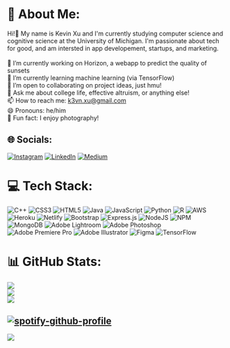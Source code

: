 # 💫 About Me:
Hi!👋 My name is Kevin Xu and I'm currently studying computer science and cognitive science at the University of Michigan. I'm passionate about tech for good, and am intersted in app developement, startups, and marketing.<br><br>🔭 I’m currently working on Horizon, a webapp to predict the quality of sunsets<br>🌱 I’m currently learning machine learning (via TensorFlow)<br>🤝 I’m open to collaborating on project ideas, just hmu!<br>💬 Ask me about college life, effective altruism, or anything else!<br>📫 How to reach me: k3vn.xu@gmail.com<br>😄 Pronouns: he/him<br>📸 Fun fact: I enjoy photography!


## 🌐 Socials:
[![Instagram](https://img.shields.io/badge/Instagram-%23E4405F.svg?logo=Instagram&logoColor=white)](https://instagram.com/kvnshu) [![LinkedIn](https://img.shields.io/badge/LinkedIn-%230077B5.svg?logo=linkedin&logoColor=white)](https://linkedin.com/in/k3vx21) [![Medium](https://img.shields.io/badge/Medium-12100E?logo=medium&logoColor=white)](https://medium.com/@k3vn.xu) 

# 💻 Tech Stack:
![C++](https://img.shields.io/badge/c++-%2300599C.svg?style=for-the-badge&logo=c%2B%2B&logoColor=white) ![CSS3](https://img.shields.io/badge/css3-%231572B6.svg?style=for-the-badge&logo=css3&logoColor=white) ![HTML5](https://img.shields.io/badge/html5-%23E34F26.svg?style=for-the-badge&logo=html5&logoColor=white) ![Java](https://img.shields.io/badge/java-%23ED8B00.svg?style=for-the-badge&logo=java&logoColor=white) ![JavaScript](https://img.shields.io/badge/javascript-%23323330.svg?style=for-the-badge&logo=javascript&logoColor=%23F7DF1E) ![Python](https://img.shields.io/badge/python-3670A0?style=for-the-badge&logo=python&logoColor=ffdd54) ![R](https://img.shields.io/badge/r-%23276DC3.svg?style=for-the-badge&logo=r&logoColor=white) ![AWS](https://img.shields.io/badge/AWS-%23FF9900.svg?style=for-the-badge&logo=amazon-aws&logoColor=white) ![Heroku](https://img.shields.io/badge/heroku-%23430098.svg?style=for-the-badge&logo=heroku&logoColor=white) ![Netlify](https://img.shields.io/badge/netlify-%23000000.svg?style=for-the-badge&logo=netlify&logoColor=#00C7B7) ![Bootstrap](https://img.shields.io/badge/bootstrap-%23563D7C.svg?style=for-the-badge&logo=bootstrap&logoColor=white) ![Express.js](https://img.shields.io/badge/express.js-%23404d59.svg?style=for-the-badge&logo=express&logoColor=%2361DAFB) ![NodeJS](https://img.shields.io/badge/node.js-6DA55F?style=for-the-badge&logo=node.js&logoColor=white) ![NPM](https://img.shields.io/badge/NPM-%23000000.svg?style=for-the-badge&logo=npm&logoColor=white) ![MongoDB](https://img.shields.io/badge/MongoDB-%234ea94b.svg?style=for-the-badge&logo=mongodb&logoColor=white) ![Adobe Lightroom](https://img.shields.io/badge/Adobe%20Lightroom-31A8FF.svg?style=for-the-badge&logo=Adobe%20Lightroom&logoColor=white) ![Adobe Photoshop](https://img.shields.io/badge/adobephotoshop-%2331A8FF.svg?style=for-the-badge&logo=adobephotoshop&logoColor=white) ![Adobe Premiere Pro](https://img.shields.io/badge/Adobe%20Premiere%20Pro-9999FF.svg?style=for-the-badge&logo=Adobe%20Premiere%20Pro&logoColor=white) ![Adobe Illustrator](https://img.shields.io/badge/adobeillustrator-%23FF9A00.svg?style=for-the-badge&logo=adobeillustrator&logoColor=white) 	![Figma](https://img.shields.io/badge/figma-%23F24E1E.svg?style=for-the-badge&logo=figma&logoColor=white) ![TensorFlow](https://img.shields.io/badge/TensorFlow-%23FF6F00.svg?style=for-the-badge&logo=TensorFlow&logoColor=white)
# 📊 GitHub Stats:
![](https://github-readme-stats.vercel.app/api?username=K3vX21&theme=dark&hide_border=false&include_all_commits=true&count_private=true)<br/>
![](https://github-readme-streak-stats.herokuapp.com/?user=K3vX21&theme=dark&hide_border=false)<br/>
![](https://github-readme-stats.vercel.app/api/top-langs/?username=K3vX21&theme=dark&hide_border=false&include_all_commits=true&count_private=true&layout=compact)

[![spotify-github-profile](https://spotify-github-profile.vercel.app/api/view?uid=27m3apw0hpq7my3ipvgje0gsx&cover_image=true&theme=natemoo-re&show_offline=true&background_color=121212&bar_color_cover=true&bar_color=53b14f)](https://github.com/kittinan/spotify-github-profile)
---
[![](https://visitcount.itsvg.in/api?id=K3vX21&icon=0&color=0)](https://visitcount.itsvg.in)

<!-- Proudly created with GPRM ( https://gprm.itsvg.in ) -->
